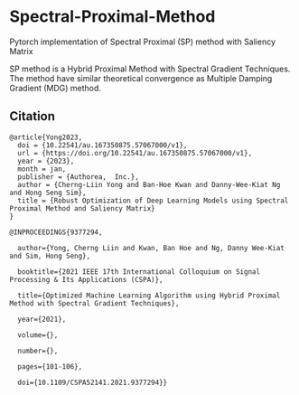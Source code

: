 # Spectral-Proximal-Method

Pytorch implementation of Spectral Proximal (SP) method with Saliency Matrix

SP method is a Hybrid Proximal Method with Spectral Gradient Techniques. The method have similar theoretical convergence as Multiple Damping Gradient (MDG) method. 


## Citation

```
@article{Yong2023,
  doi = {10.22541/au.167350875.57067000/v1},
  url = {https://doi.org/10.22541/au.167350875.57067000/v1},
  year = {2023},
  month = jan,
  publisher = {Authorea,  Inc.},
  author = {Cherng-Liin Yong and Ban-Hoe Kwan and Danny-Wee-Kiat Ng and Hong Seng Sim},
  title = {Robust Optimization of Deep Learning Models using Spectral Proximal Method and Saliency Matrix}
}

@INPROCEEDINGS{9377294,

  author={Yong, Cherng Liin and Kwan, Ban Hoe and Ng, Danny Wee-Kiat and Sim, Hong Seng},

  booktitle={2021 IEEE 17th International Colloquium on Signal Processing & Its Applications (CSPA)}, 

  title={Optimized Machine Learning Algorithm using Hybrid Proximal Method with Spectral Gradient Techniques}, 

  year={2021},

  volume={},

  number={},

  pages={101-106},

  doi={10.1109/CSPA52141.2021.9377294}}

```
